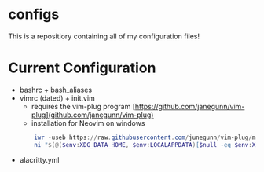 # configs
This is a repositiory containing all of my configuration files!

# Current Configuration
* bashrc + bash_aliases
* vimrc (dated) + init.vim
    * requires the vim-plug program [https://github.com/janegunn/vim-plug](github.com/janegunn/vim-plug)
    * installation for Neovim on windows
    ```powershell
        iwr -useb https://raw.githubusercontent.com/junegunn/vim-plug/master/plug.vim |`
        ni "$(@($env:XDG_DATA_HOME, $env:LOCALAPPDATA)[$null -eq $env:XDG_DATA_HOME])/nvim-data/site/autoload/plug.vim" -Force
    ```
* alacritty.yml
